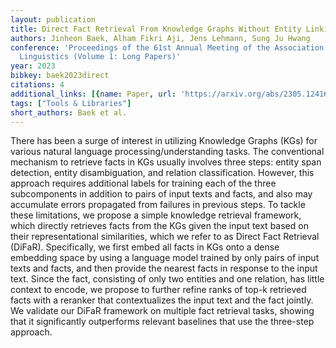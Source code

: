 ```yaml
---
layout: publication
title: Direct Fact Retrieval From Knowledge Graphs Without Entity Linking
authors: Jinheon Baek, Alham Fikri Aji, Jens Lehmann, Sung Ju Hwang
conference: 'Proceedings of the 61st Annual Meeting of the Association for Computational
  Linguistics (Volume 1: Long Papers)'
year: 2023
bibkey: baek2023direct
citations: 4
additional_links: [{name: Paper, url: 'https://arxiv.org/abs/2305.12416'}]
tags: ["Tools & Libraries"]
short_authors: Baek et al.
---
```

There has been a surge of interest in utilizing Knowledge Graphs (KGs) for
various natural language processing/understanding tasks. The conventional
mechanism to retrieve facts in KGs usually involves three steps: entity span
detection, entity disambiguation, and relation classification. However, this
approach requires additional labels for training each of the three
subcomponents in addition to pairs of input texts and facts, and also may
accumulate errors propagated from failures in previous steps. To tackle these
limitations, we propose a simple knowledge retrieval framework, which directly
retrieves facts from the KGs given the input text based on their
representational similarities, which we refer to as Direct Fact Retrieval
(DiFaR). Specifically, we first embed all facts in KGs onto a dense embedding
space by using a language model trained by only pairs of input texts and facts,
and then provide the nearest facts in response to the input text. Since the
fact, consisting of only two entities and one relation, has little context to
encode, we propose to further refine ranks of top-k retrieved facts with a
reranker that contextualizes the input text and the fact jointly. We validate
our DiFaR framework on multiple fact retrieval tasks, showing that it
significantly outperforms relevant baselines that use the three-step approach.